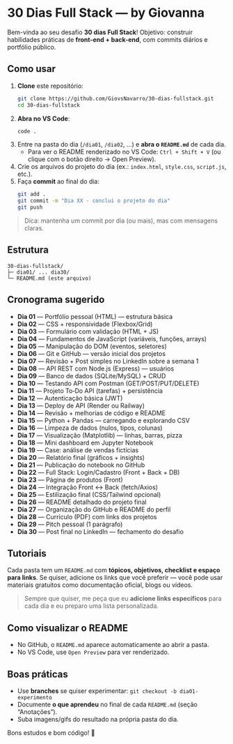 # 30 Dias Full Stack — by Giovanna

Bem-vinda ao seu desafio **30 dias Full Stack**!
Objetivo: construir habilidades práticas de **front-end + back-end**, com commits diários e portfólio público.

## Como usar
1. **Clone** este repositório:
   ```bash
   git clone https://github.com/GiovsNavarro/30-dias-fullstack.git
   cd 30-dias-fullstack
   ```
2. **Abra no VS Code**:
   ```bash
   code .
   ```
3. Entre na pasta do dia (`/dia01`, `/dia02`, ...) e **abra o `README.md`** de cada dia.
   - Para ver o README renderizado no VS Code: `Ctrl + Shift + V` (ou clique com o botão direito → Open Preview).
4. Crie os arquivos do projeto do dia (ex.: `index.html`, `style.css`, `script.js`, etc.).
5. Faça **commit** ao final do dia:
   ```bash
   git add .
   git commit -m "Dia XX - conclui o projeto do dia"
   git push
   ```

> Dica: mantenha um commit por dia (ou mais), mas com mensagens claras.

## Estrutura
```
30-dias-fullstack/
├─ dia01/ ... dia30/
└─ README.md (este arquivo)
```

## Cronograma sugerido
- **Dia 01** — Portfólio pessoal (HTML) — estrutura básica
- **Dia 02** — CSS + responsividade (Flexbox/Grid)
- **Dia 03** — Formulário com validação (HTML + JS)
- **Dia 04** — Fundamentos de JavaScript (variáveis, funções, arrays)
- **Dia 05** — Manipulação do DOM (eventos, seletores)
- **Dia 06** — Git e GitHub — versão inicial dos projetos
- **Dia 07** — Revisão + Post simples no LinkedIn sobre a semana 1
- **Dia 08** — API REST com Node.js (Express) — usuários
- **Dia 09** — Banco de dados (SQLite/MySQL) + CRUD
- **Dia 10** — Testando API com Postman (GET/POST/PUT/DELETE)
- **Dia 11** — Projeto To‑Do API (tarefas) + persistência
- **Dia 12** — Autenticação básica (JWT)
- **Dia 13** — Deploy de API (Render ou Railway)
- **Dia 14** — Revisão + melhorias de código e README
- **Dia 15** — Python + Pandas — carregando e explorando CSV
- **Dia 16** — Limpeza de dados (nulos, tipos, colunas)
- **Dia 17** — Visualização (Matplotlib) — linhas, barras, pizza
- **Dia 18** — Mini dashboard em Jupyter Notebook
- **Dia 19** — Case: análise de vendas fictícias
- **Dia 20** — Relatório final (gráficos + insights)
- **Dia 21** — Publicação do notebook no GitHub
- **Dia 22** — Full Stack: Login/Cadastro (Front + Back + DB)
- **Dia 23** — Página de produtos (Front)
- **Dia 24** — Integração Front ↔ Back (fetch/Axios)
- **Dia 25** — Estilização final (CSS/Tailwind opcional)
- **Dia 26** — README detalhado do projeto final
- **Dia 27** — Organização do GitHub e README do perfil
- **Dia 28** — Currículo (PDF) com links dos projetos
- **Dia 29** — Pitch pessoal (1 parágrafo)
- **Dia 30** — Post final no LinkedIn — fechamento do desafio

## Tutoriais
Cada pasta tem um `README.md` com **tópicos, objetivos, checklist e espaço para links**.
Se quiser, adicione os links que você preferir — você pode usar materiais gratuitos como documentação oficial, blogs ou vídeos.

> Sempre que quiser, me peça que eu **adicione links específicos** para cada dia e eu preparo uma lista personalizada.

## Como visualizar o README
- No GitHub, o `README.md` aparece automaticamente ao abrir a pasta.
- No VS Code, use `Open Preview` para ver renderizado.

## Boas práticas
- Use **branches** se quiser experimentar: `git checkout -b dia01-experimento`
- Documente **o que aprendeu** no final de cada `README.md` (seção “Anotações”).
- Suba imagens/gifs do resultado na própria pasta do dia.

Bons estudos e bom código! 🚀

